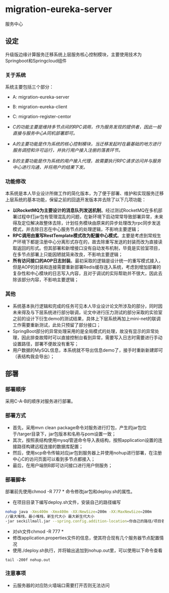 # migration-eureka-server
服务中心

## 设定

升级版边缘计算服务迁移系统上层服务核心控制模块，主要使用技术为Springboot和Springcloud组件

### 关于系统

系统主要包括三个部分：
- A: migration-eureka-server
- B: migration-eureka-client
- C: migration-register-centor

- *C的功能主要是维持多节点间的RPC调用，作为服务发现的提供者，因此一般直接与服务中心A同机部署即可。*
- *A的主要功能是作为系统的核心控制模块，当迁移发起时在最基础的地方进行服务调控和许可运行，并执行用户接入注册的落表环节。*
- *B的主要功能是作为系统的用户接入代理，故需要执行RPC请求访问并与服务中心进行沟通，并将用户的结果下发。*

### 功能修改

本系统是本人毕业设计所做工作的简化版本，为了便于部署、维护和实现服务迁移上层系统的基本功能，保留之前的回退开发版本并去除了以下几项功能：
- **以RocketMQ为主要设计的消息队列发送机制**。经过测试RocketMQ在多机部署过程中打jar包有管理混乱的问题，在新环境下启动常常导致部署异常，未来得及定位解决故整体去除，计划任务模块由原来的异步处理改为rpc同步发送模式，并去除日志在中心服务节点的处理逻辑，不影响主要逻辑；
- **RPC调用由重写RestTemplate模式改为配置中心模式**。主要是考虑到常规生产环境下都是注册中心分离形式存在的，故去除重写发送的封装而改为直接读取返回的形式。但其部署和新增接口没有自动发布机制，毕竟是实验室项目，在多节点部署上只能因陋就简来改良，不影响主要逻辑；
- **所有访问接口的AOP日志封装**。最初采取的逻辑是设计统一的重写模式接入，但是AOP的封装和连接需要重新部署Redis缓存连入系统，考虑到增加部署的复杂性和中心模块的日志写入内容，且对于调试的实际帮助并不很大，因此去除该部分内容，不影响主要逻辑；

### 其他

- 系统基本执行逻辑和完成的任务可见本人毕业设计论文所涉及的部分，同时因未来得及与下层系统进行部分联调，论文中进行压力测试的部分采取的实验室之前的设计下衍生demo的测试结果，具体上下层系统再加上mini-net的联调工作需要重新测试，此处只预留了部分接口；
- SpringBoot部分的异常处理采用的是全局模式的处理，故没有显示的异常处理，因此排查故障时可以直接控制台看到异常，需要写入日志时需要进行手动设置路径，部署不便故没有重写；
- 用户数据的MySQL信息，本系统就不导出信息demo了，接手时重新新建即可（表结构我会导出）；

## 部署

### 部署顺序

采用C-A-B的顺序对服务进行部署。

### 部署方式

- 首先，采用mvn clean package命令对服务进行打包，产生的jar包位于/targer目录下，jar包版本和名称与pom设置一致；
- 其次，按照表结构使用mysql管道命令导入表结构，按照application设置的连接路径构建远程连接的数据库配置；
- 然后，使用scp命令传输对应jar包到服务器上并使用nohup进行部署，在注册中心C的访问页面可以看到多节点都接入；
- 最后，在用户端侧B即可访问接口进行用户侧服务；


### 部署脚本

部署前先使用chmod -R 777 * 命令修改jar包和deploy.sh的属性。

- 在项目目录下编写deploy.sh文件，安装自己的路径编写
```sh
nohup java -Xms400m -Xmx400m -XX:NewSize=200m -XX:MaxNewSize=200m
//最大堆栈，最小堆栈，新生代大小 最大新生代大小
-jar seckillmall.jar --spring.config.addition-location=你自己的路径/项目名称/application.properties
```
- 对sh文件chmod  -R 777 *
- 修改application.properties文件的信息，使其符合现有几个服务器节点配置情况
- 使用./deploy.sh执行，并将输出追加到nohup.out里，可以使用以下命令查看
```shell
tail -200f nohup.out
```

### 注意事项

- 云服务器的对应防火墙端口需要打开否则无法访问
